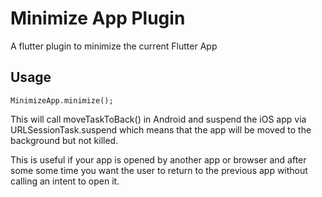 # Minimize App Plugin

A flutter plugin to minimize the current Flutter App

## Usage

`MinimizeApp.minimize();`

This will call moveTaskToBack() in Android and suspend the iOS app via URLSessionTask.suspend which means that the app will be moved to the background but not killed.

This is useful if your app is opened by another app or browser and after some some time you want the user to return to the previous app without calling an intent to open it.